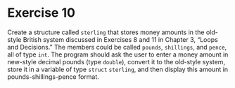 # Exercise 10

Create a structure called `sterling` that stores money amounts in the old-style British system discussed in Exercises 8 and 11 in Chapter 3, “Loops and Decisions.” The members could be called `pounds`, `shillings`, and `pence`, all of type `int`. The program should ask the user to enter a money amount in new-style decimal pounds (type `double`), convert it to the old-style system, store it in a variable of type `struct` `sterling`, and then display this amount in pounds-shillings-pence format.
